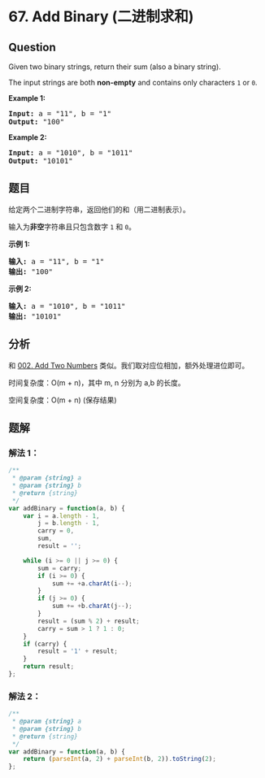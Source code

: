 # 67. Add Binary (二进制求和)

## Question

Given two binary strings, return their sum (also a binary string).

The input strings are both **non-empty** and contains only characters `1` or `0`.

**Example 1:**

<pre><strong>Input:</strong> a = "11", b = "1"
<strong>Output:</strong> "100"</pre>

**Example 2:**

<pre><strong>Input:</strong> a = "1010", b = "1011"
<strong>Output:</strong> "10101"</pre>

## 题目

给定两个二进制字符串，返回他们的和（用二进制表示）。

输入为**非空**字符串且只包含数字 `1` 和 `0`。

**示例 1:**

<pre><strong>输入:</strong> a = "11", b = "1"
<strong>输出:</strong> "100"</pre>

**示例 2:**

<pre><strong>输入:</strong> a = "1010", b = "1011"
<strong>输出:</strong> "10101"</pre>

## 分析

和 [002. Add Two Numbers](./002.%20Add%20Two%20Numbers.md) 类似。我们取对应位相加，额外处理进位即可。

时间复杂度：O(m + n)，其中 m, n 分别为 a,b 的长度。

空间复杂度：O(m + n) (保存结果)

## 题解

### 解法 1：

```javascript
/**
 * @param {string} a
 * @param {string} b
 * @return {string}
 */
var addBinary = function(a, b) {
    var i = a.length - 1,
        j = b.length - 1,
        carry = 0,
        sum,
        result = '';

    while (i >= 0 || j >= 0) {
        sum = carry;
        if (i >= 0) {
            sum += +a.charAt(i--);
        }
        if (j >= 0) {
            sum += +b.charAt(j--);
        }
        result = (sum % 2) + result;
        carry = sum > 1 ? 1 : 0;
    }
    if (carry) {
        result = '1' + result;
    }
    return result;
};
```

### 解法 2：

```javascript
/**
 * @param {string} a
 * @param {string} b
 * @return {string}
 */
var addBinary = function(a, b) {
    return (parseInt(a, 2) + parseInt(b, 2)).toString(2);
};
```

